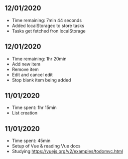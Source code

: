 ## 12/01/2020
* Time remaining: 7min 44 seconds
* Added localStoragec to store tasks
* Tasks get fetched fron localStorage
## 12/01/2020
* Time remaining: 1hr 20min
* Add new item
* Remove item
* Edit and cancel edit
* Stop blank item being added
## 11/01/2020
* Time spent: 1hr 15min
* List creation
## 11/01/2020
* Time spent: 45min
* Setup of Vue & reading Vue docs
* Studying https://vuejs.org/v2/examples/todomvc.html
